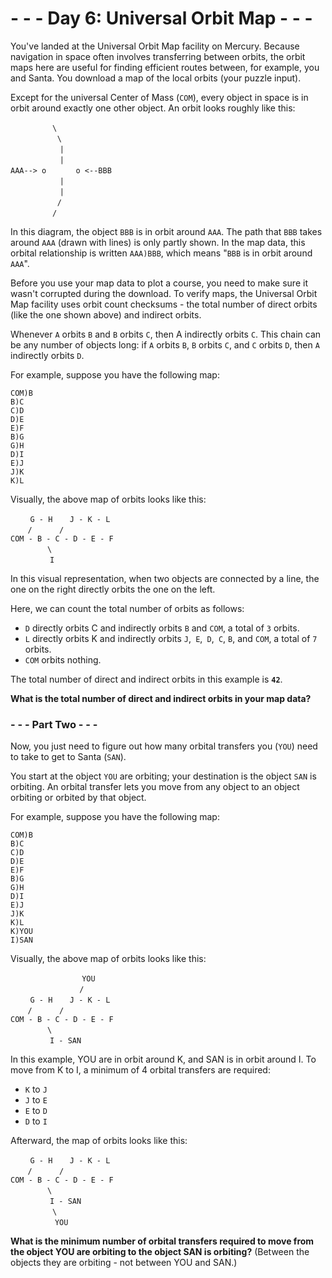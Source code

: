 # - - - Day 6: Universal Orbit Map - - -
You've landed at the Universal Orbit Map facility on Mercury. Because navigation in space often involves transferring between orbits, the orbit maps here are useful for finding efficient routes between, for example, you and Santa. You download a map of the local orbits (your puzzle input).

Except for the universal Center of Mass (``COM``), every object in space is in orbit around exactly one other object. An orbit looks roughly like this:

&nbsp;&nbsp;&nbsp;&nbsp;&nbsp;&nbsp;&nbsp;&nbsp;&nbsp;&nbsp;&nbsp;&nbsp;&nbsp;&nbsp;&nbsp;&nbsp;&nbsp;``\``  
&nbsp;&nbsp;&nbsp;&nbsp;&nbsp;&nbsp;&nbsp;&nbsp;&nbsp;&nbsp;&nbsp;&nbsp;&nbsp;&nbsp;&nbsp;&nbsp;&nbsp;&nbsp;&nbsp;``\``  
&nbsp;&nbsp;&nbsp;&nbsp;&nbsp;&nbsp;&nbsp;&nbsp;&nbsp;&nbsp;&nbsp;&nbsp;&nbsp;&nbsp;&nbsp;&nbsp;&nbsp;&nbsp;&nbsp;&nbsp;``|``  
&nbsp;&nbsp;&nbsp;&nbsp;&nbsp;&nbsp;&nbsp;&nbsp;&nbsp;&nbsp;&nbsp;&nbsp;&nbsp;&nbsp;&nbsp;&nbsp;&nbsp;&nbsp;&nbsp;&nbsp;``|``  
``AAA--> o``&nbsp;&nbsp;&nbsp;&nbsp;&nbsp;&nbsp;&nbsp;&nbsp;&nbsp;&nbsp;&nbsp;&nbsp;``o <--BBB``  
&nbsp;&nbsp;&nbsp;&nbsp;&nbsp;&nbsp;&nbsp;&nbsp;&nbsp;&nbsp;&nbsp;&nbsp;&nbsp;&nbsp;&nbsp;&nbsp;&nbsp;&nbsp;&nbsp;&nbsp;``|``  
&nbsp;&nbsp;&nbsp;&nbsp;&nbsp;&nbsp;&nbsp;&nbsp;&nbsp;&nbsp;&nbsp;&nbsp;&nbsp;&nbsp;&nbsp;&nbsp;&nbsp;&nbsp;&nbsp;&nbsp;``|``  
&nbsp;&nbsp;&nbsp;&nbsp;&nbsp;&nbsp;&nbsp;&nbsp;&nbsp;&nbsp;&nbsp;&nbsp;&nbsp;&nbsp;&nbsp;&nbsp;&nbsp;&nbsp;&nbsp;``/``  
&nbsp;&nbsp;&nbsp;&nbsp;&nbsp;&nbsp;&nbsp;&nbsp;&nbsp;&nbsp;&nbsp;&nbsp;&nbsp;&nbsp;&nbsp;&nbsp;&nbsp;``/``  

In this diagram, the object ``BBB`` is in orbit around ``AAA``. The path that ``BBB`` takes around ``AAA`` (drawn with lines) is only partly shown. In the map data, this orbital relationship is written ``AAA)BBB``, which means "``BBB`` is in orbit around ``AAA``".

Before you use your map data to plot a course, you need to make sure it wasn't corrupted during the download. To verify maps, the Universal Orbit Map facility uses orbit count checksums - the total number of direct orbits (like the one shown above) and indirect orbits.

Whenever ``A`` orbits ``B`` and ``B`` orbits ``C``, then A indirectly orbits ``C``. This chain can be any number of objects long: if ``A`` orbits ``B``, ``B`` orbits ``C``, and ``C`` orbits ``D``, then ``A`` indirectly orbits ``D``.

For example, suppose you have the following map:

``COM)B``  
``B)C``  
``C)D``  
``D)E``  
``E)F``  
``B)G``  
``G)H``  
``D)I``  
``E)J``  
``J)K``  
``K)L``  

Visually, the above map of orbits looks like this:

&nbsp;&nbsp;&nbsp;&nbsp;&nbsp;&nbsp;&nbsp;&nbsp;``G - H``&nbsp;&nbsp;&nbsp;&nbsp;&nbsp;&nbsp;&nbsp;``J - K - L``  
&nbsp;&nbsp;&nbsp;&nbsp;&nbsp;&nbsp;&nbsp;``/``&nbsp;&nbsp;&nbsp;&nbsp;&nbsp;&nbsp;&nbsp;&nbsp;&nbsp;&nbsp;&nbsp;``/``  
``COM - B - C - D - E - F``  
&nbsp;&nbsp;&nbsp;&nbsp;&nbsp;&nbsp;&nbsp;&nbsp;&nbsp;&nbsp;&nbsp;&nbsp;&nbsp;&nbsp;&nbsp;``\``  
&nbsp;&nbsp;&nbsp;&nbsp;&nbsp;&nbsp;&nbsp;&nbsp;&nbsp;&nbsp;&nbsp;&nbsp;&nbsp;&nbsp;&nbsp;&nbsp;``I``  

In this visual representation, when two objects are connected by a line, the one on the right directly orbits the one on the left.

Here, we can count the total number of orbits as follows:

* ``D`` directly orbits C and indirectly orbits ``B`` and ``COM``, a total of ``3`` orbits.
* ``L`` directly orbits K and indirectly orbits ``J``,`` E``,`` D``,`` C``, ``B``, and ``COM``, a total of ``7`` orbits.
* ``COM`` orbits nothing.

The total number of direct and indirect orbits in this example is **``42``**.

**What is the total number of direct and indirect orbits in your map data?**


### - - - Part Two - - -
Now, you just need to figure out how many orbital transfers you (``YOU``) need to take to get to Santa (``SAN``).

You start at the object ``YOU`` are orbiting; your destination is the object ``SAN`` is orbiting. An orbital transfer lets you move from any object to an object orbiting or orbited by that object.

For example, suppose you have the following map:

``COM)B``  
``B)C``  
``C)D``  
``D)E``  
``E)F``  
``B)G``  
``G)H``  
``D)I``  
``E)J``  
``J)K``  
``K)L``  
``K)YOU``  
``I)SAN``  

Visually, the above map of orbits looks like this:

&nbsp;&nbsp;&nbsp;&nbsp;&nbsp;&nbsp;&nbsp;&nbsp;&nbsp;&nbsp;&nbsp;&nbsp;&nbsp;&nbsp;&nbsp;&nbsp;&nbsp;&nbsp;&nbsp;&nbsp;&nbsp;&nbsp;&nbsp;&nbsp;&nbsp;&nbsp;&nbsp;&nbsp;&nbsp;``YOU``  
&nbsp;&nbsp;&nbsp;&nbsp;&nbsp;&nbsp;&nbsp;&nbsp;&nbsp;&nbsp;&nbsp;&nbsp;&nbsp;&nbsp;&nbsp;&nbsp;&nbsp;&nbsp;&nbsp;&nbsp;&nbsp;&nbsp;&nbsp;&nbsp;&nbsp;&nbsp;&nbsp;&nbsp;``/``  
&nbsp;&nbsp;&nbsp;&nbsp;&nbsp;&nbsp;&nbsp;&nbsp;``G - H``&nbsp;&nbsp;&nbsp;&nbsp;&nbsp;&nbsp;&nbsp;``J - K - L``  
&nbsp;&nbsp;&nbsp;&nbsp;&nbsp;&nbsp;&nbsp;``/``&nbsp;&nbsp;&nbsp;&nbsp;&nbsp;&nbsp;&nbsp;&nbsp;&nbsp;&nbsp;&nbsp;``/``  
``COM - B - C - D - E - F``  
&nbsp;&nbsp;&nbsp;&nbsp;&nbsp;&nbsp;&nbsp;&nbsp;&nbsp;&nbsp;&nbsp;&nbsp;&nbsp;&nbsp;&nbsp;``\``  
&nbsp;&nbsp;&nbsp;&nbsp;&nbsp;&nbsp;&nbsp;&nbsp;&nbsp;&nbsp;&nbsp;&nbsp;&nbsp;&nbsp;&nbsp;&nbsp;``I - SAN``  

In this example, YOU are in orbit around K, and SAN is in orbit around I. To move from K to I, a minimum of 4 orbital transfers are required:

* ``K`` to ``J``
* ``J`` to ``E``
* ``E`` to ``D``
* ``D`` to ``I``

Afterward, the map of orbits looks like this:

&nbsp;&nbsp;&nbsp;&nbsp;&nbsp;&nbsp;&nbsp;&nbsp;``G - H``&nbsp;&nbsp;&nbsp;&nbsp;&nbsp;&nbsp;&nbsp;``J - K - L``  
&nbsp;&nbsp;&nbsp;&nbsp;&nbsp;&nbsp;&nbsp;``/``&nbsp;&nbsp;&nbsp;&nbsp;&nbsp;&nbsp;&nbsp;&nbsp;&nbsp;&nbsp;&nbsp;``/``  
``COM - B - C - D - E - F``  
&nbsp;&nbsp;&nbsp;&nbsp;&nbsp;&nbsp;&nbsp;&nbsp;&nbsp;&nbsp;&nbsp;&nbsp;&nbsp;&nbsp;&nbsp;``\``  
&nbsp;&nbsp;&nbsp;&nbsp;&nbsp;&nbsp;&nbsp;&nbsp;&nbsp;&nbsp;&nbsp;&nbsp;&nbsp;&nbsp;&nbsp;&nbsp;``I - SAN``  
&nbsp;&nbsp;&nbsp;&nbsp;&nbsp;&nbsp;&nbsp;&nbsp;&nbsp;&nbsp;&nbsp;&nbsp;&nbsp;&nbsp;&nbsp;&nbsp;&nbsp;``\``  
&nbsp;&nbsp;&nbsp;&nbsp;&nbsp;&nbsp;&nbsp;&nbsp;&nbsp;&nbsp;&nbsp;&nbsp;&nbsp;&nbsp;&nbsp;&nbsp;&nbsp;&nbsp;``YOU``  

**What is the minimum number of orbital transfers required to move from the object YOU are orbiting to the object SAN is orbiting?** (Between the objects they are orbiting - not between YOU and SAN.)

